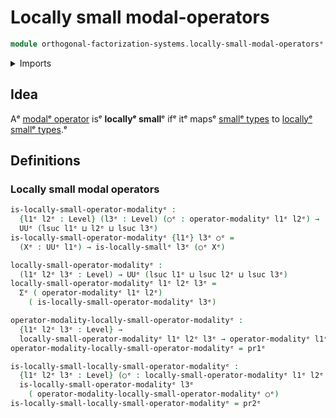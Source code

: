 # Locally small modal-operators

```agda
module orthogonal-factorization-systems.locally-small-modal-operatorsᵉ where
```

<details><summary>Imports</summary>

```agda
open import foundation.dependent-pair-typesᵉ
open import foundation.locally-small-typesᵉ
open import foundation.universe-levelsᵉ

open import orthogonal-factorization-systems.modal-operatorsᵉ
```

</details>

## Idea

Aᵉ [modalᵉ operator](orthogonal-factorization-systems.modal-operators.mdᵉ) isᵉ
**locallyᵉ small**ᵉ ifᵉ itᵉ mapsᵉ [smallᵉ types](foundation.small-types.mdᵉ) to
[locallyᵉ smallᵉ types](foundation.locally-small-types.md).ᵉ

## Definitions

### Locally small modal operators

```agda
is-locally-small-operator-modalityᵉ :
  {l1ᵉ l2ᵉ : Level} (l3ᵉ : Level) (○ᵉ : operator-modalityᵉ l1ᵉ l2ᵉ) →
  UUᵉ (lsuc l1ᵉ ⊔ l2ᵉ ⊔ lsuc l3ᵉ)
is-locally-small-operator-modalityᵉ {l1ᵉ} l3ᵉ ○ᵉ =
  (Xᵉ : UUᵉ l1ᵉ) → is-locally-smallᵉ l3ᵉ (○ᵉ Xᵉ)

locally-small-operator-modalityᵉ :
  (l1ᵉ l2ᵉ l3ᵉ : Level) → UUᵉ (lsuc l1ᵉ ⊔ lsuc l2ᵉ ⊔ lsuc l3ᵉ)
locally-small-operator-modalityᵉ l1ᵉ l2ᵉ l3ᵉ =
  Σᵉ ( operator-modalityᵉ l1ᵉ l2ᵉ)
    ( is-locally-small-operator-modalityᵉ l3ᵉ)

operator-modality-locally-small-operator-modalityᵉ :
  {l1ᵉ l2ᵉ l3ᵉ : Level} →
  locally-small-operator-modalityᵉ l1ᵉ l2ᵉ l3ᵉ → operator-modalityᵉ l1ᵉ l2ᵉ
operator-modality-locally-small-operator-modalityᵉ = pr1ᵉ

is-locally-small-locally-small-operator-modalityᵉ :
  {l1ᵉ l2ᵉ l3ᵉ : Level} (○ᵉ : locally-small-operator-modalityᵉ l1ᵉ l2ᵉ l3ᵉ) →
  is-locally-small-operator-modalityᵉ l3ᵉ
    ( operator-modality-locally-small-operator-modalityᵉ ○ᵉ)
is-locally-small-locally-small-operator-modalityᵉ = pr2ᵉ
```